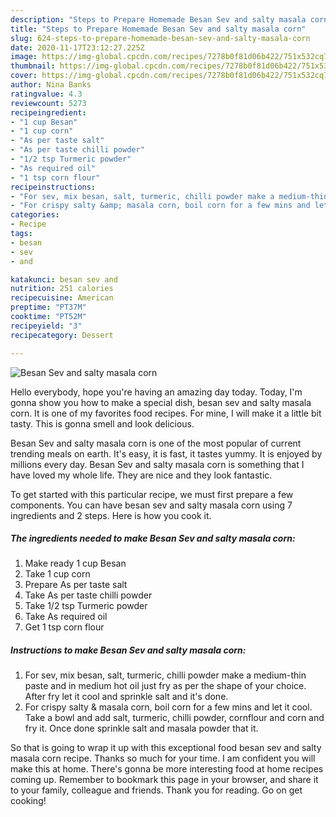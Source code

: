 ```yaml
---
description: "Steps to Prepare Homemade Besan Sev and salty masala corn"
title: "Steps to Prepare Homemade Besan Sev and salty masala corn"
slug: 624-steps-to-prepare-homemade-besan-sev-and-salty-masala-corn
date: 2020-11-17T23:12:27.225Z
image: https://img-global.cpcdn.com/recipes/7278b0f81d06b422/751x532cq70/besan-sev-and-salty-masala-corn-recipe-main-photo.jpg
thumbnail: https://img-global.cpcdn.com/recipes/7278b0f81d06b422/751x532cq70/besan-sev-and-salty-masala-corn-recipe-main-photo.jpg
cover: https://img-global.cpcdn.com/recipes/7278b0f81d06b422/751x532cq70/besan-sev-and-salty-masala-corn-recipe-main-photo.jpg
author: Nina Banks
ratingvalue: 4.3
reviewcount: 5273
recipeingredient:
- "1 cup Besan"
- "1 cup corn"
- "As per taste salt"
- "As per taste chilli powder"
- "1/2 tsp Turmeric powder"
- "As required oil"
- "1 tsp corn flour"
recipeinstructions:
- "For sev, mix besan, salt, turmeric, chilli powder make a medium-thin paste and in medium hot oil just fry as per the shape of your choice. After fry let it cool and sprinkle salt and it&#39;s done."
- "For crispy salty &amp; masala corn, boil corn for a few mins and let it cool. Take a bowl and add salt, turmeric, chilli powder, cornflour and corn and fry it. Once done sprinkle salt and masala powder that it."
categories:
- Recipe
tags:
- besan
- sev
- and

katakunci: besan sev and 
nutrition: 251 calories
recipecuisine: American
preptime: "PT37M"
cooktime: "PT52M"
recipeyield: "3"
recipecategory: Dessert

---
```



![Besan Sev and salty masala corn](https://img-global.cpcdn.com/recipes/7278b0f81d06b422/751x532cq70/besan-sev-and-salty-masala-corn-recipe-main-photo.jpg)

Hello everybody, hope you're having an amazing day today. Today, I'm gonna show you how to make a special dish, besan sev and salty masala corn. It is one of my favorites food recipes. For mine, I will make it a little bit tasty. This is gonna smell and look delicious.

Besan Sev and salty masala corn is one of the most popular of current trending meals on earth. It's easy, it is fast, it tastes yummy. It is enjoyed by millions every day. Besan Sev and salty masala corn is something that I have loved my whole life. They are nice and they look fantastic.




To get started with this particular recipe, we must first prepare a few components. You can have besan sev and salty masala corn using 7 ingredients and 2 steps. Here is how you cook it.

<!--inarticleads1-->

##### The ingredients needed to make Besan Sev and salty masala corn:

1. Make ready 1 cup Besan
1. Take 1 cup corn
1. Prepare As per taste salt
1. Take As per taste chilli powder
1. Take 1/2 tsp Turmeric powder
1. Take As required oil
1. Get 1 tsp corn flour




<!--inarticleads2-->

##### Instructions to make Besan Sev and salty masala corn:

1. For sev, mix besan, salt, turmeric, chilli powder make a medium-thin paste and in medium hot oil just fry as per the shape of your choice. After fry let it cool and sprinkle salt and it&#39;s done.
1. For crispy salty &amp; masala corn, boil corn for a few mins and let it cool. Take a bowl and add salt, turmeric, chilli powder, cornflour and corn and fry it. Once done sprinkle salt and masala powder that it.




So that is going to wrap it up with this exceptional food besan sev and salty masala corn recipe. Thanks so much for your time. I am confident you will make this at home. There's gonna be more interesting food at home recipes coming up. Remember to bookmark this page in your browser, and share it to your family, colleague and friends. Thank you for reading. Go on get cooking!
